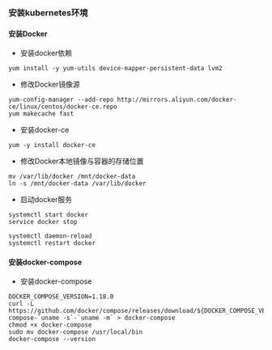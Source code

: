 ### 安装kubernetes环境

#### 安装Docker

* 安装docker依赖
```
yum install -y yum-utils device-mapper-persistent-data lvm2
```

* 修改Docker镜像源
```
yum-config-manager --add-repo http://mirrors.aliyun.com/docker-ce/linux/centos/docker-ce.repo
yum makecache fast
```

* 安装docker-ce
```
yum -y install docker-ce
```

* 修改Docker本地镜像与容器的存储位置
```
mv /var/lib/docker /mnt/docker-data
ln -s /mnt/docker-data /var/lib/docker
```

* 启动docker服务
```
systemctl start docker
service docker stop

systemctl daemon-reload
systemctl restart docker
```

#### 安装docker-compose

* 安装docker-compose
```
DOCKER_COMPOSE_VERSION=1.18.0
curl -L https://github.com/docker/compose/releases/download/${DOCKER_COMPOSE_VERSION}/docker-compose-`uname -s`-`uname -m` > docker-compose
chmod +x docker-compose
sudo mv docker-compose /usr/local/bin
docker-compose --version
```